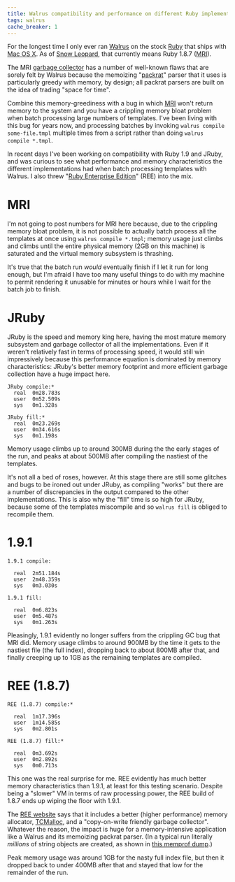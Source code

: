 ```yaml
---
title: Walrus compatibility and performance on different Ruby implementations
tags: walrus
cache_breaker: 1
---
```


For the longest time I only ever ran [Walrus](/wiki/Walrus) on the stock [Ruby](/wiki/Ruby) that ships with [Mac OS X](/wiki/Mac_OS_X). As of [Snow Leopard](/wiki/Snow_Leopard), that currently means Ruby 1.8.7 ([MRI](/wiki/MRI)).

The MRI [garbage collector](/wiki/garbage_collector) has a number of well-known flaws that are sorely felt by Walrus because the memoizing "[packrat](/wiki/packrat)" parser that it uses is particularly greedy with memory, by design; all packrat parsers are built on the idea of trading "space for time".

Combine this memory-greediness with a bug in which [MRI](/wiki/MRI) won't return memory to the system and you have a crippling memory bloat problem when batch processing large numbers of templates. I've been living with this bug for years now, and processing batches by invoking `walrus compile some-file.tmpl` multiple times from a script rather than doing `walrus compile *.tmpl`.

In recent days I've been working on compatibility with Ruby 1.9 and JRuby, and was curious to see what performance and memory characteristics the different implementations had when batch processing templates with Walrus. I also threw "[Ruby Enterprise Edition](/wiki/Ruby_Enterprise_Edition)" (REE) into the mix.

# MRI

I'm not going to post numbers for MRI here because, due to the crippling memory bloat problem, it is not possible to actually batch process all the templates at once using `walrus compile *.tmpl`; memory usage just climbs and climbs until the entire physical memory (2GB on this machine) is saturated and the virtual memory subsystem is thrashing.

It's true that the batch run *would* eventually finish if I let it run for long enough, but I'm afraid I have too many useful things to do with my machine to permit rendering it unusable for minutes or hours while I wait for the batch job to finish.

# JRuby

JRuby is the speed and memory king here, having the most mature memory subsystem and garbage collector of all the implementations. Even if it weren't relatively fast in terms of processing speed, it would still win impressively because this performance equation is dominated by memory characteristics: JRuby's better memory footprint and more efficient garbage collection have a huge impact here.

    JRuby compile:*
      real	0m28.783s
      user	0m52.509s
      sys	0m1.328s

    JRuby fill:*
      real	0m23.269s
      user	0m34.616s
      sys	0m1.198s

Memory usage climbs up to around 300MB during the the early stages of the run, and peaks at about 500MB after compiling the nastiest of the templates.

It's not all a bed of roses, however. At this stage there are still some glitches and bugs to be ironed out under JRuby, as compiling "works" but there are a number of discrepancies in the output compared to the other implementations. This is also why the "fill" time is so high for JRuby, because some of the templates miscompile and so `walrus fill` is obliged to recompile them.

# 1.9.1

    1.9.1 compile:

      real	2m51.184s
      user	2m48.359s
      sys	0m3.030s

    1.9.1 fill:

      real	0m6.823s
      user	0m5.487s
      sys	0m1.263s

Pleasingly, 1.9.1 evidently no longer suffers from the crippling GC bug that MRI did. Memory usage climbs to around 900MB by the time it gets to the nastiest file (the full index), dropping back to about 800MB after that, and finally creeping up to 1GB as the remaining templates are compiled.

# REE (1.8.7)

    REE (1.8.7) compile:*

      real	1m17.396s
      user	1m14.585s
      sys	0m2.801s

    REE (1.8.7) fill:*

      real	0m3.692s
      user	0m2.892s
      sys	0m0.713s

This one was the real surprise for me. REE evidently has much better memory characteristics than 1.9.1, at least for this testing scenario. Despite being a "slower" VM in terms of raw processing power, the REE build of 1.8.7 ends up wiping the floor with 1.9.1.

The [REE website](http://www.rubyenterpriseedition.com/) says that it includes a better (higher performance) memory allocator, [TCMalloc](http://code.google.com/p/google-perftools/), and a "copy-on-write friendly garbage collector". Whatever the reason, the impact is huge for a memory-intensive application like a Walrus and its memoizing packrat parser. (In a typical run literally *millions* of string objects are created, as shown in [this memprof dump](http://memprof.com/dump/4c77fdc37fdeb64582000001).)

Peak memory usage was around 1GB for the nasty full index file, but then it dropped back to under 400MB after that and stayed that low for the remainder of the run.
